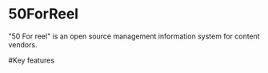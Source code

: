 # 50ForReel
"50 For reel" is an open source management information system for content vendors.

#Key features
